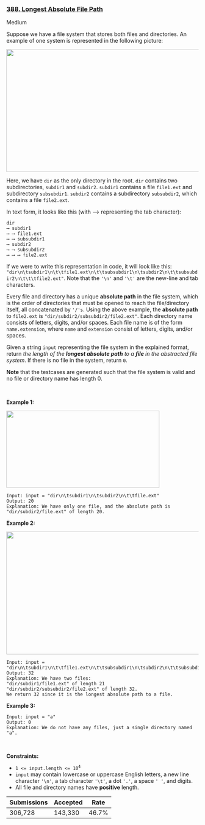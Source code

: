 ### [388. Longest Absolute File Path](https://leetcode.com/problems/longest-absolute-file-path)

Medium

Suppose we have a file system that stores both files and directories. An example of one system is represented in the following picture:

<img alt="" src="https://assets.leetcode.com/uploads/2020/08/28/mdir.jpg" style="width: 681px; height: 322px;"/>

Here, we have `` dir `` as the only directory in the root. `` dir `` contains two subdirectories, `` subdir1 `` and `` subdir2 ``. `` subdir1 `` contains a file `` file1.ext `` and subdirectory `` subsubdir1 ``. `` subdir2 `` contains a subdirectory `` subsubdir2 ``, which contains a file `` file2.ext ``.

In text form, it looks like this (with ⟶ representing the tab character):

```
dir
⟶ subdir1
⟶ ⟶ file1.ext
⟶ ⟶ subsubdir1
⟶ subdir2
⟶ ⟶ subsubdir2
⟶ ⟶ ⟶ file2.ext
```

If we were to write this representation in code, it will look like this: `` "dir\n\tsubdir1\n\t\tfile1.ext\n\t\tsubsubdir1\n\tsubdir2\n\t\tsubsubdir2\n\t\t\tfile2.ext" ``. Note that the `` '\n' `` and `` '\t' `` are the new-line and tab characters.

Every file and directory has a unique __absolute path__ in the file system, which is the order of directories that must be opened to reach the file/directory itself, all concatenated by `` '/'s ``. Using the above example, the __absolute path__ to `` file2.ext `` is `` "dir/subdir2/subsubdir2/file2.ext" ``. Each directory name consists of letters, digits, and/or spaces. Each file name is of the form `` name.extension ``, where `` name `` and `` extension `` consist of letters, digits, and/or spaces.

Given a string `` input `` representing the file system in the explained format, return _the length of the __longest absolute path__ to a __file__ in the abstracted file system_. If there is no file in the system, return `` 0 ``.

__Note__ that the testcases are generated such that the file system is valid and no file or directory name has length 0.

 

<strong class="example">Example 1:</strong>

<img alt="" src="https://assets.leetcode.com/uploads/2020/08/28/dir1.jpg" style="width: 401px; height: 202px;"/>

```
Input: input = "dir\n\tsubdir1\n\tsubdir2\n\t\tfile.ext"
Output: 20
Explanation: We have only one file, and the absolute path is "dir/subdir2/file.ext" of length 20.
```

<strong class="example">Example 2:</strong>

<img alt="" src="https://assets.leetcode.com/uploads/2020/08/28/dir2.jpg" style="width: 641px; height: 322px;"/>

```
Input: input = "dir\n\tsubdir1\n\t\tfile1.ext\n\t\tsubsubdir1\n\tsubdir2\n\t\tsubsubdir2\n\t\t\tfile2.ext"
Output: 32
Explanation: We have two files:
"dir/subdir1/file1.ext" of length 21
"dir/subdir2/subsubdir2/file2.ext" of length 32.
We return 32 since it is the longest absolute path to a file.
```

<strong class="example">Example 3:</strong>

```
Input: input = "a"
Output: 0
Explanation: We do not have any files, just a single directory named "a".
```

 

__Constraints:__

*   <code>1 <= input.length <= 10<sup>4</sup></code>
*   `` input `` may contain lowercase or uppercase English letters, a new line character `` '\n' ``, a tab character `` '\t' ``, a dot `` '.' ``, a space `` ' ' ``, and digits.
*   All file and directory names have __positive__ length.

| Submissions    | Accepted     | Rate   |
| -------------- | ------------ | ------ |
| 306,728 | 143,330 | 46.7% |